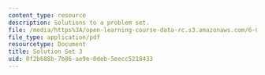 ```yaml
---
content_type: resource
description: Solutions to a problem set.
file: /media/https%3A/open-learning-course-data-rc.s3.amazonaws.com/6-055j-the-art-of-approximation-in-science-and-engineering-spring-2008/0f2b688b7b86ae9e0deb5eecc5218433_sol03.pdf
file_type: application/pdf
resourcetype: Document
title: Solution Set 3
uid: 0f2b688b-7b86-ae9e-0deb-5eecc5218433
---
```


